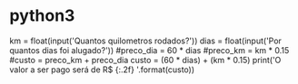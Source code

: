 # python3
km = float(input('Quantos quilometros rodados?'))
dias = float(input('Por quantos dias foi alugado?'))
#preco_dia = 60 * dias
#preco_km = km * 0.15
#custo = preco_km + preco_dia
custo = (60 * dias) + (km * 0.15)
print('O valor a ser pago será de R$ {:.2f} '.format(custo))
